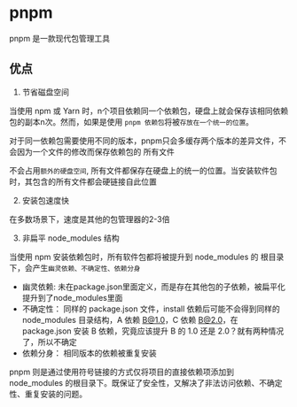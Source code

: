 # pnpm

pnpm 是一款现代包管理工具

## 优点

1. 节省磁盘空间

当使用 npm 或 Yarn 时，n个项目依赖同一个依赖包，硬盘上就会保存该相同依赖包的副本n次。然而，如果是使用 `pnpm 依赖包`将被`存放在一个统一的位置`。

对于同一依赖包需要使用不同的版本，pnpm只会多缓存两个版本的差异文件，不会因为一个文件的修改而保存依赖包的 所有文件

不会占用`额外的硬盘空间`, 所有文件都保存在硬盘上的统一的位置。当安装软件包时，其包含的所有文件都会硬链接自此位置

2. 安装包速度快

在多数场景下，速度是其他的包管理器的2-3倍

3. 非扁平 node_modules 结构

当使用 npm 安装依赖包时，所有软件包都将被提升到 node_modules 的 根目录下，会产生`幽灵依赖、不确定性、依赖分身`

+ 幽灵依赖: 未在package.json里面定义，而是存在其他包的子依赖，被扁平化提升到了node_modules里面
+ 不确定性： 同样的 package.json 文件，install 依赖后可能不会得到同样的 node_modules 目录结构，A 依赖 B@1.0，C 依赖 B@2.0，在 package.json 安装 B 依赖，究竟应该提升 B 的 1.0 还是 2.0？就有两种情况了，所以不确定
+ 依赖分身： 相同版本的依赖被重复安装

pnpm 则是通过使用符号链接的方式仅将项目的直接依赖项添加到 node_modules 的根目录下。既保证了安全性，又解决了非法访问依赖、不确定性、重复安装的问题。
